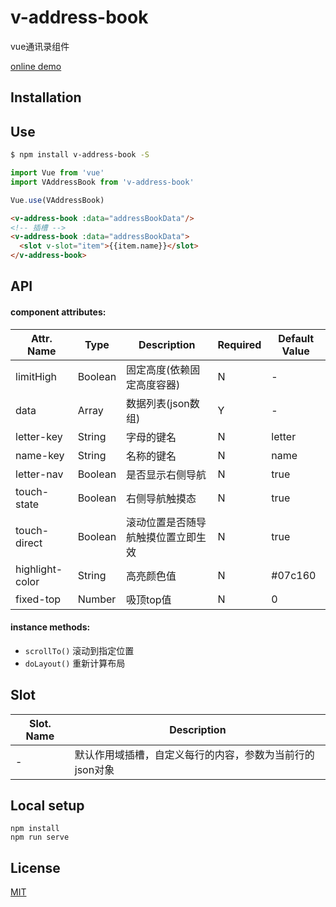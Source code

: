 # v-address-book
vue通讯录组件

[online demo](https://dongj0316.github.io/vue-address-book/demo/)

## Installation

## Use

```bash
$ npm install v-address-book -S
```

```js
import Vue from 'vue'
import VAddressBook from 'v-address-book'

Vue.use(VAddressBook)
```

``` html
<v-address-book :data="addressBookData"/>
<!-- 插槽 -->
<v-address-book :data="addressBookData">
  <slot v-slot="item">{{item.name}}</slot>
</v-address-book>
```

## API

#### component attributes:
| Attr. Name | Type | Description | Required | Default Value |
|-----|-----|-----|-----|-----|
| limitHigh | Boolean | 固定高度(依赖固定高度容器) | N | - |
| data | Array | 数据列表(json数组) | Y | - |
| letter-key | String | 字母的键名 | N | letter |
| name-key | String | 名称的键名 | N | name |
| letter-nav | Boolean | 是否显示右侧导航 | N | true |
| touch-state | Boolean | 右侧导航触摸态 | N | true |
| touch-direct | Boolean | 滚动位置是否随导航触摸位置立即生效 | N | true |
| highlight-color | String | 高亮颜色值 | N | #07c160 |
| fixed-top | Number | 吸顶top值 | N | 0 |

#### instance methods:
- `scrollTo()` 滚动到指定位置
- `doLayout()` 重新计算布局

## Slot
| Slot. Name | Description |
|-----|-----|
| - | 默认作用域插槽，自定义每行的内容，参数为当前行的json对象 |

## Local setup

```
npm install
npm run serve
```

## License

[MIT](https://opensource.org/licenses/MIT)